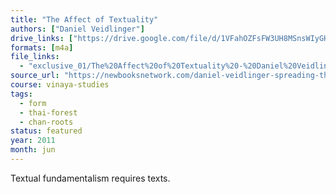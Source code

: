 ```yaml
---
title: "The Affect of Textuality"
authors: ["Daniel Veidlinger"]
drive_links: ["https://drive.google.com/file/d/1VFahOZFsFW3UH8MSnsWIyGHGqCIDrEDv/view?usp=drivesdk"]
formats: [m4a]
file_links:
  - "exclusive_01/The%20Affect%20of%20Textuality%20-%20Daniel%20Veidlinger.m4a"
source_url: "https://newbooksnetwork.com/daniel-veidlinger-spreading-the-dhamma-writing-orality-and-textual-transmission-in-buddhist-northern-thailand-university-of-hawaii-press-2006"
course: vinaya-studies
tags:
  - form
  - thai-forest
  - chan-roots
status: featured
year: 2011
month: jun
---
```


Textual fundamentalism requires texts.

